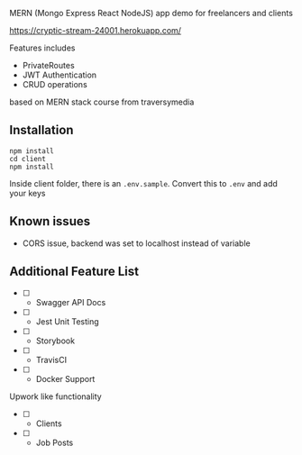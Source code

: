 MERN (Mongo Express React NodeJS) app demo for freelancers and clients

https://cryptic-stream-24001.herokuapp.com/

Features includes

- PrivateRoutes
- JWT Authentication
- CRUD operations

based on MERN stack course from traversymedia

## Installation

```
npm install
cd client
npm install
```

Inside client folder, there is an `.env.sample`. Convert this to `.env` and add your keys

## Known issues

- CORS issue, backend was set to localhost instead of variable

## Additional Feature List

- [ ] - Swagger API Docs
- [ ] - Jest Unit Testing
- [ ] - Storybook
- [ ] - TravisCI
- [ ] - Docker Support

Upwork like functionality

- [ ] - Clients
- [ ] - Job Posts
